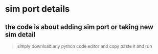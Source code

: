 # sim port details
## the code is about adding sim port or taking new sim detail
> simply download any python code editor and copy paste it and run
> 
